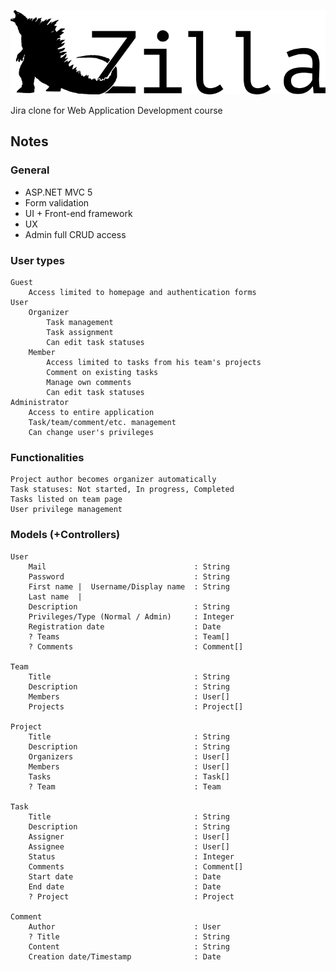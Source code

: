 
![Zilla Logo](logo.png)

Jira clone for Web Application Development course

## Notes

### General
 - ASP.NET MVC 5 
 - Form validation 
 - UI + Front-end framework 
 - UX 
 - Admin full CRUD access

### User types
	Guest
		Access limited to homepage and authentication forms
	User
		Organizer
			Task management
			Task assignment
			Can edit task statuses
		Member
			Access limited to tasks from his team's projects
			Comment on existing tasks
			Manage own comments
			Can edit task statuses
	Administrator
		Access to entire application
		Task/team/comment/etc. management
		Can change user's privileges
	
### Functionalities
	Project author becomes organizer automatically
	Task statuses: Not started, In progress, Completed
	Tasks listed on team page
	User privilege management
	
### Models (+Controllers)
	User
		Mail                                 : String
		Password                             : String
		First name |  Username/Display name  : String
		Last name  |
		Description                          : String
		Privileges/Type (Normal / Admin)     : Integer
		Registration date                    : Date
		? Teams                              : Team[]
		? Comments                           : Comment[]
		
	Team
		Title                                : String
		Description                          : String
		Members                              : User[]
		Projects                             : Project[]
	
	Project
		Title                                : String
		Description                          : String
		Organizers                           : User[]
		Members                              : User[]
		Tasks                                : Task[]
		? Team                               : Team
	
	Task
		Title                                : String
		Description                          : String
		Assigner                             : User[]
		Assignee                             : User[]
		Status                               : Integer
		Comments                             : Comment[]
		Start date                           : Date
		End date                             : Date
		? Project                            : Project
		
	Comment
		Author                               : User
		? Title                              : String
		Content                              : String
		Creation date/Timestamp              : Date
